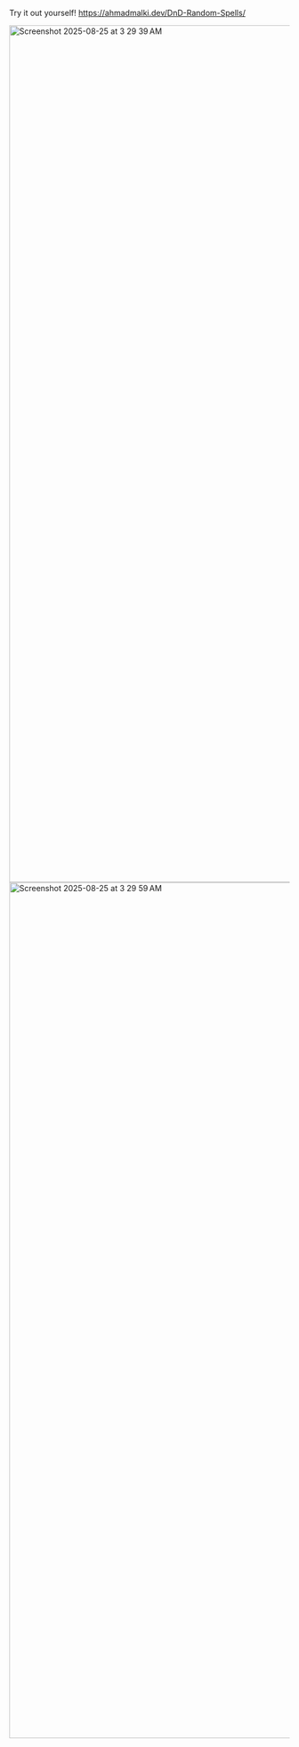 Try it out yourself! https://ahmadmalki.dev/DnD-Random-Spells/

<img width="3024" height="1540" alt="Screenshot 2025-08-25 at 3 29 39 AM" src="https://github.com/user-attachments/assets/5d909201-68bd-4bb9-a5c0-4f5d01787a67" />

<img width="3024" height="1538" alt="Screenshot 2025-08-25 at 3 29 59 AM" src="https://github.com/user-attachments/assets/96433c86-5d7d-4c45-88a2-aa5c95ce88ba" />
